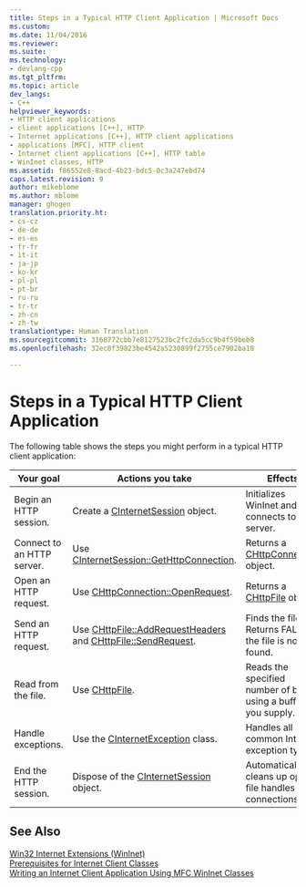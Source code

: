 ```yaml
---
title: Steps in a Typical HTTP Client Application | Microsoft Docs
ms.custom: 
ms.date: 11/04/2016
ms.reviewer: 
ms.suite: 
ms.technology:
- devlang-cpp
ms.tgt_pltfrm: 
ms.topic: article
dev_langs:
- C++
helpviewer_keywords:
- HTTP client applications
- client applications [C++], HTTP
- Internet applications [C++], HTTP client applications
- applications [MFC], HTTP client
- Internet client applications [C++], HTTP table
- WinInet classes, HTTP
ms.assetid: f86552e8-8acd-4b23-bdc5-0c3a247ebd74
caps.latest.revision: 9
author: mikeblome
ms.author: mblome
manager: ghogen
translation.priority.ht:
- cs-cz
- de-de
- es-es
- fr-fr
- it-it
- ja-jp
- ko-kr
- pl-pl
- pt-br
- ru-ru
- tr-tr
- zh-cn
- zh-tw
translationtype: Human Translation
ms.sourcegitcommit: 3168772cbb7e8127523bc2fc2da5cc9b4f59beb8
ms.openlocfilehash: 32ec8f39823be4542a5230899f2755ce7902ba18

---
```

# Steps in a Typical HTTP Client Application
The following table shows the steps you might perform in a typical HTTP client application:  
  
|Your goal|Actions you take|Effects|  
|---------------|----------------------|-------------|  
|Begin an HTTP session.|Create a [CInternetSession](../mfc/reference/cinternetsession-class.md) object.|Initializes WinInet and connects to server.|  
|Connect to an HTTP server.|Use [CInternetSession::GetHttpConnection](../mfc/reference/cinternetsession-class.md#cinternetsession__gethttpconnection).|Returns a [CHttpConnection](../mfc/reference/chttpconnection-class.md) object.|  
|Open an HTTP request.|Use [CHttpConnection::OpenRequest](../mfc/reference/chttpconnection-class.md#chttpconnection__openrequest).|Returns a [CHttpFile](../mfc/reference/chttpfile-class.md) object.|  
|Send an HTTP request.|Use [CHttpFile::AddRequestHeaders](../mfc/reference/chttpfile-class.md#chttpfile__addrequestheaders) and [CHttpFile::SendRequest](../mfc/reference/chttpfile-class.md#chttpfile__sendrequest).|Finds the file. Returns FALSE if the file is not found.|  
|Read from the file.|Use [CHttpFile](../mfc/reference/chttpfile-class.md).|Reads the specified number of bytes using a buffer you supply.|  
|Handle exceptions.|Use the [CInternetException](../mfc/reference/cinternetexception-class.md) class.|Handles all common Internet exception types.|  
|End the HTTP session.|Dispose of the [CInternetSession](../mfc/reference/cinternetsession-class.md) object.|Automatically cleans up open file handles and connections.|  
  
## See Also  
 [Win32 Internet Extensions (WinInet)](../mfc/win32-internet-extensions-wininet.md)   
 [Prerequisites for Internet Client Classes](../mfc/prerequisites-for-internet-client-classes.md)   
 [Writing an Internet Client Application Using MFC WinInet Classes](../mfc/writing-an-internet-client-application-using-mfc-wininet-classes.md)



<!--HONumber=Jan17_HO1-->


